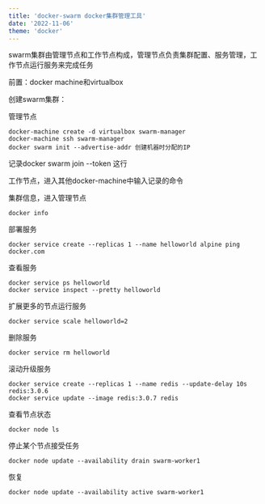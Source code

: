 ```yaml
---
title: 'docker-swarm docker集群管理工具'
date: '2022-11-06'
theme: 'docker'
---
```


swarm集群由管理节点和工作节点构成，管理节点负责集群配置、服务管理，工作节点运行服务来完成任务

前置：docker machine和virtualbox

创建swarm集群：

管理节点
```
docker-machine create -d virtualbox swarm-manager
docker-machine ssh swarm-manager
docker swarm init --advertise-addr 创建机器时分配的IP
```
记录docker swarm join --token 这行

工作节点，进入其他docker-machine中输入记录的命令

集群信息，进入管理节点
```
docker info
```
部署服务
```
docker service create --replicas 1 --name helloworld alpine ping docker.com
```
查看服务
```
docker service ps helloworld
docker service inspect --pretty helloworld
```
扩展更多的节点运行服务
```
docker service scale helloworld=2
```
删除服务
```
docker service rm helloworld
```
滚动升级服务
```
docker service create --replicas 1 --name redis --update-delay 10s redis:3.0.6
docker service update --image redis:3.0.7 redis
```
查看节点状态
```
docker node ls
```
停止某个节点接受任务
```
docker node update --availability drain swarm-worker1
```
恢复
```
docker node update --availability active swarm-worker1
```
